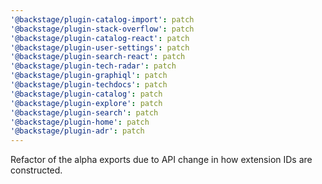 ```yaml
---
'@backstage/plugin-catalog-import': patch
'@backstage/plugin-stack-overflow': patch
'@backstage/plugin-catalog-react': patch
'@backstage/plugin-user-settings': patch
'@backstage/plugin-search-react': patch
'@backstage/plugin-tech-radar': patch
'@backstage/plugin-graphiql': patch
'@backstage/plugin-techdocs': patch
'@backstage/plugin-catalog': patch
'@backstage/plugin-explore': patch
'@backstage/plugin-search': patch
'@backstage/plugin-home': patch
'@backstage/plugin-adr': patch
---
```


Refactor of the alpha exports due to API change in how extension IDs are constructed.
